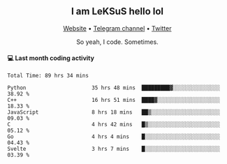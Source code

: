 <h2 align="center">I am LeKSuS hello lol</h2>
<div align="center">
  <a href="https://leksus.net">Website</a> •
  <a href="https://t.me/leksus_was_here">Telegram channel</a> •
  <a href="https://twitter.com/___LeKSuS___">Twitter</a>
</div>
<p align="center">So yeah, I code. Sometimes.</p>

#### :computer: Last month coding activity
<!--START_SECTION:waka-->

```text
Total Time: 89 hrs 34 mins

Python                     35 hrs 48 mins  █████████▓░░░░░░░░░░░░░░░   38.92 %
C++                        16 hrs 51 mins  ████▓░░░░░░░░░░░░░░░░░░░░   18.33 %
JavaScript                 8 hrs 18 mins   ██▒░░░░░░░░░░░░░░░░░░░░░░   09.03 %
C                          4 hrs 42 mins   █▒░░░░░░░░░░░░░░░░░░░░░░░   05.12 %
Go                         4 hrs 4 mins    █░░░░░░░░░░░░░░░░░░░░░░░░   04.43 %
Svelte                     3 hrs 7 mins    █░░░░░░░░░░░░░░░░░░░░░░░░   03.39 %
```

<!--END_SECTION:waka-->

<!-- flag{4_l0t_0f_1nter35t1ng_th1ng5_4r3_1n_publ1c_d0m41n} -->
